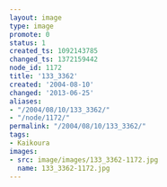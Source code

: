 ```yaml
---
layout: image
type: image
promote: 0
status: 1
created_ts: 1092143785
changed_ts: 1372159442
node_id: 1172
title: '133_3362'
created: '2004-08-10'
changed: '2013-06-25'
aliases:
- "/2004/08/10/133_3362/"
- "/node/1172/"
permalink: "/2004/08/10/133_3362/"
tags:
- Kaikoura
images:
- src: image/images/133_3362-1172.jpg
  name: 133_3362-1172.jpg
---
```


